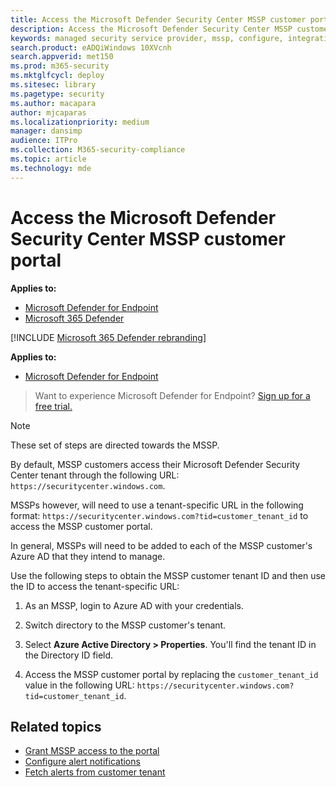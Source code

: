 ```yaml
---
title: Access the Microsoft Defender Security Center MSSP customer portal
description: Access the Microsoft Defender Security Center MSSP customer portal
keywords: managed security service provider, mssp, configure, integration
search.product: eADQiWindows 10XVcnh
search.appverid: met150
ms.prod: m365-security
ms.mktglfcycl: deploy
ms.sitesec: library
ms.pagetype: security
ms.author: macapara
author: mjcaparas
ms.localizationpriority: medium
manager: dansimp
audience: ITPro
ms.collection: M365-security-compliance
ms.topic: article
ms.technology: mde
---
```


# Access the Microsoft Defender Security Center MSSP customer portal

**Applies to:**
- [Microsoft Defender for Endpoint](https://go.microsoft.com/fwlink/p/?linkid=2146631)
- [Microsoft 365 Defender](https://go.microsoft.com/fwlink/?linkid=2118804)

[!INCLUDE [Microsoft 365 Defender rebranding](../../includes/microsoft-defender.md)]


**Applies to:**

- [Microsoft Defender for Endpoint](https://go.microsoft.com/fwlink/?linkid=2154037)

>Want to experience Microsoft Defender for Endpoint? [Sign up for a free trial.](https://www.microsoft.com/microsoft-365/windows/microsoft-defender-atp?ocid=docs-mssp-support-abovefoldlink)




>[!NOTE] 
>These set of steps are directed towards the MSSP. 

By default, MSSP customers access their Microsoft Defender Security Center tenant through the following URL: `https://securitycenter.windows.com`.
 

MSSPs however, will need to use a tenant-specific URL in the following format:  `https://securitycenter.windows.com?tid=customer_tenant_id` to access the MSSP customer portal. 

In general, MSSPs will need to be added to each of the MSSP customer's Azure AD that they intend to manage.


Use the following steps to obtain the MSSP customer tenant ID and then use the ID to access the tenant-specific URL:

1. As an MSSP, login to Azure AD with your credentials. 

2. Switch directory to the MSSP customer's tenant.

3.  Select **Azure Active Directory > Properties**. You'll find the tenant ID in the Directory ID field. 

4. Access the MSSP customer portal by replacing the `customer_tenant_id` value in the following URL: `https://securitycenter.windows.com?tid=customer_tenant_id`.


## Related topics
- [Grant MSSP access to the portal](grant-mssp-access.md)
- [Configure alert notifications](configure-mssp-notifications.md)
- [Fetch alerts from customer tenant](fetch-alerts-mssp.md)

